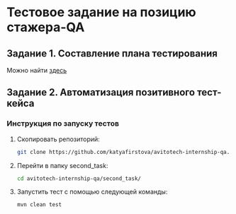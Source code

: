 # Тестовое задание на позицию стажера-QA

## Задание 1. Составление плана тестирования

Можно найти [здесь](https://github.com/katyafirstova/avitotech-internship-qa/blob/main/first_task.md)

## Задание 2. Автоматизация позитивного тест-кейса
### Инструкция по запуску тестов

1. Скопировать репозиторий:

   ```bash
   git clone https://github.com/katyafirstova/avitotech-internship-qa.git

2. Перейти в папку second_task:

   ```bash
   cd avitotech-internship-qa/second_task/

3. Запустить тест с помощью следующей команды:

   ```bash
   mvn clean test
